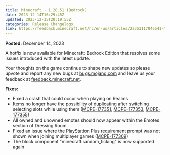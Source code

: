 ```yaml
---
title: Minecraft - 1.20.51 (Bedrock)
date: 2023-12-14T16:29:45Z
updated: 2023-12-15T20:19:55Z
categories: Release Changelogs
link: https://feedback.minecraft.net/hc/en-us/articles/22353117046541-Minecraft-1-20-51-Bedrock-
---
```


**Posted:** December 14, 2023

A hotfix is now available for Minecraft: Bedrock Edition that resolves some issues introduced with the latest update.

Your thoughts on the game continue to shape new updates so please upvote and report any new bugs at [bugs.mojang.com](https://bugs.mojang.com/) and leave us your feedback at [feedback.minecraft.net](https://feedback.minecraft.net/).  
  

**Fixes:**

- Fixed a crash that could occur when playing on Realms
- Items no longer have the possibility of duplicating after switching selecting slots while using them ([MCPE-177351](https://bugs.mojang.com/browse/MCPE-177351), [MCPE-177353](https://bugs.mojang.com/browse/MCPE-177353), [MCPE-177355](https://bugs.mojang.com/browse/MCPE-177355))
- All owned and unowned emotes should now appear within the Emotes section of Dressing Room
- Fixed an issue where the PlayStation Plus requirement prompt was not shown when joining multiplayer games ([MCPE-177309](https://bugs.mojang.com/browse/MCPE-177309))
- The block component "minecraft:random_ticking" is now supported again
